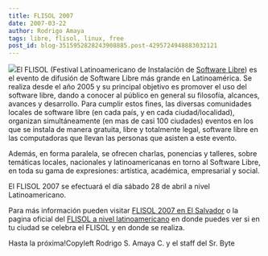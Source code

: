```yaml
---
title: FLISOL 2007
date: 2007-03-22
author: Rodrigo Amaya
tags: libre, flisol, linux, free
post_id: blog-3515952828243908885.post-4295724948883032121
---
```


[![](http://bp0.blogger.com/_ayvorITawE4/RgKBl8DxhWI/AAAAAAAAAM4/8S5rEPpzcNc/s400/flisolsmall.png)](http://bp0.blogger.com/_ayvorITawE4/RgKBl8DxhWI/AAAAAAAAAM4/8S5rEPpzcNc/s1600-h/flisolsmall.png)El
      FLISOL (Festival Latinoamericano de Instalación de
      [Software Libre](http://es.wikipedia.org/wiki/Software_libre)) es el evento de difusión de Software Libre más grande en
      Latinoamérica. Se realiza desde el año 2005 y su principal objetivo es promover el uso del
      software libre, dando a conocer al público en general su filosofía, alcances, avances y
      desarrollo. Para cumplir estos fines, las diversas comunidades
      locales de software libre (en cada país, y en cada ciudad/localidad), organizan simultáneamente (en mas de casi 100 ciudades)
      eventos en los que se instala de manera gratuita, libre
      y totalmente legal, software libre en las computadoras que llevan las personas
      que asisten a este evento.

Además, en forma
      paralela, se ofrecen charlas, ponencias y talleres, sobre temáticas locales, nacionales y
      latinoamericanas en torno al Software Libre, en toda su gama de expresiones: artística,
      académica, empresarial y social.

El FLISOL 2007 se efectuará el día sábado 28 de
      abril a nivel Latinoamericano.

Para más información
      pueden visitar [FLISOL 2007 en El Salvador](http://www.installfest.info/FLISOL2007/ElSalvador) o la pagina oficial del [FLISOL a nivel latinoamericano](http://www.installfest.info/FLISOL2007) en
      donde puedes ver si en tu ciudad se celebra el FLISOL y en donde se realiza.

Hasta la próxima!Copyleft Rodrigo S. Amaya C. y el
      staff del Sr. Byte